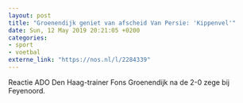 ```yaml
---
layout: post
title: "Groenendijk geniet van afscheid Van Persie: 'Kippenvel'"
date: Sun, 12 May 2019 20:21:05 +0200
categories: 
- sport 
- voetbal 
externe_link: "https://nos.nl/l/2284339"
---
```


Reactie ADO Den Haag-trainer Fons Groenendijk na de 2-0 zege bij Feyenoord.
